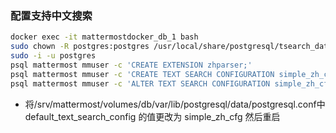 ### 配置支持中文搜索
```bash
docker exec -it mattermostdocker_db_1 bash
sudo chown -R postgres:postgres /usr/local/share/postgresql/tsearch_data/
sudo -i -u postgres
psql mattermost mmuser -c 'CREATE EXTENSION zhparser;'
psql mattermost mmuser -c 'CREATE TEXT SEARCH CONFIGURATION simple_zh_cfg (PARSER = zhparser);'
psql mattermost mmuser -c 'ALTER TEXT SEARCH CONFIGURATION simple_zh_cfg ADD MAPPING FOR n,v,a,i,e,l WITH simple;'
```
- 将/srv/mattermost/volumes/db/var/lib/postgresql/data/postgresql.conf中default_text_search_config 的值更改为 simple_zh_cfg 然后重启